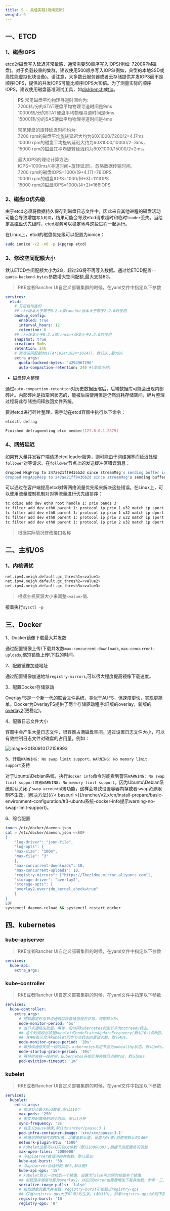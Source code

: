 ```yaml
---
title: 9 - 最佳实践(持续更新)
weight: 9
---
```


## 一、ETCD

### 1、磁盘IOPS

etcd对磁盘写入延迟非常敏感，通常需要50顺序写入IOPS(例如: 7200RPM磁盘)。对于负载较重的集群，建议使用500顺序写入IOPS(例如，典型的本地SSD或高性能虚拟化块设备)。请注意，大多数云服务器或者云存储提供并发IOPS而不是顺序IOPS，提供的并发IOPS可能比顺序IOPS大10倍。为了测量实际的顺序IOPS，建议使用磁盘基准测试工具，如[diskbench](https://github.com/ongardie/diskbenchmark)或[fio](https://github.com/axboe/fio)。

>**PS** 常见磁盘平均物理寻道时间约为: \
7200转/分的STAT硬盘平均物理寻道时间是9ms \
10000转/分的STAT硬盘平均物理寻道时间是6ms \
15000转/分的SAS硬盘平均物理寻道时间是4ms
>
>常见硬盘的旋转延迟时间约为: \
7200  rpm的磁盘平均旋转延迟大约为60X1000/7200/2=4.17ms \
10000 rpm的磁盘平均旋转延迟大约为60X1000/10000/2=3ms，\
15000 rpm的磁盘其平均旋转延迟约为60X1000/15000/2=2ms。
>
>最大IOPS的理论计算方法:\
IOPS=1000ms/(寻道时间+旋转延迟)。忽略数据传输时间。\
7200 rpm的磁盘IOPS=1000/(9+4.17)=76IOPS\
10000 rpm的磁盘IOPS=1000/(6+3)=111IOPS\
15000 rpm的磁盘IOPS=1000/(4+2)=166IOPS

### 2、磁盘IO优先级

由于etcd必须将数据持久保存到磁盘日志文件中，因此来自其他进程的磁盘活动可能会导致增加`写入时间`，结果可能会导致etcd请求超时和临时`leader`丢失。当给定高磁盘优先级时，etcd服务可以稳定地与这些进程一起运行。

在Linux上，etcd的磁盘优先级可以配置为ionice：

```bash
sudo ionice -c2 -n0 -p $(pgrep etcd)
```

### 3、修改空间配额大小

默认ETCD空间配额大小为2G，超过2G将不再写入数据。通过给ETCD配置`--quota-backend-bytes`参数增大空间配额,最大支持8G。

> RKE或者Rancher UI自定义部署集群的时候，在yaml文件中指定以下参数

```yaml
services:
  etcd:
    # 开启自动备份
    ## rke版本大于等于0.2.x或rancher版本大于等于2.2.0时使用
    backup_config:
      enabled: true
      interval_hours: 12
      retention: 6
    ## rke版本小于0.2.x或rancher版本小于2.2.0时使用
    snapshot: true
    creation: 5m0s
    retention: 24h
    # 修改空间配额为$((4*1024*1024*1024))，默认2G,最大8G
    extra_args:
      quota-backend-bytes: '4294967296'
      auto-compaction-retention: 240 #(单位小时)
```

- 磁盘碎片整理

通过`auto-compaction-retention`对历史数据压缩后，后端数据库可能会出现内部碎片。内部碎片是指空闲状态的，能被后端使用但是仍然消耗存储空间，碎片整理过程将此存储空间释放回文件系统。

要对etcd进行碎片整理，需手动在etcd容器中执行以下命令：

```bash
etcdctl defrag

Finished defragmenting etcd member[127.0.0.1:2379]
```

### 4、网络延迟

如果有大量并发客户端请求etcd leader服务，则可能由于网络拥塞而延迟处理`follower`对等请求。在`follower`节点上的发送缓冲区错误消息：

```bash
dropped MsgProp to 247ae21ff9436b2d since streamMsg's sending buffer is full
dropped MsgAppResp to 247ae21ff9436b2d since streamMsg's sending buffer is full
```

可以通过在客户端提高etcd对等网络流量优先级来解决这些错误。在Linux上，可以使用流量控制机制对对等流量进行优先级排序：

```bash
tc qdisc add dev eth0 root handle 1: prio bands 3
tc filter add dev eth0 parent 1: protocol ip prio 1 u32 match ip sport 2380 0xffff flowid 1:1
tc filter add dev eth0 parent 1: protocol ip prio 1 u32 match ip dport 2380 0xffff flowid 1:1
tc filter add dev eth0 parent 1: protocol ip prio 2 u32 match ip sport 2739 0xffff flowid 1:1
tc filter add dev eth0 parent 1: protocol ip prio 2 u32 match ip dport 2739 0xffff flowid 1:1
```

>根据实际情况修改接口名称

## 二、主机/OS

### 1、内核调优

```bash
net.ipv4.neigh.default.gc_thresh1=<value1>
net.ipv4.neigh.default.gc_thresh2=<value2>
net.ipv4.neigh.default.gc_thresh3=<value3>
```

> 根据主机资源大小来调整`<value>`值.

接着执行`sysctl -p`

## 三、Docker

1、Docker镜像下载最大并发数

通过配置镜像上传\下载并发数`max-concurrent-downloads,max-concurrent-uploads`,缩短镜像上传\下载的时间。

2、配置镜像加速地址

通过配置镜像加速地址`registry-mirrors`,可以很大程度提高镜像下载速度。

3、配置Docker存储驱动

OverlayFS是一个新一代的联合文件系统，类似于AUFS，但速度更快，实现更简单。Docker为OverlayFS提供了两个存储驱动程序:旧版的overlay，新版的[overlay2](https://docs.docker.com/storage/storagedriver/overlayfs-driver/)(更稳定)。

4、配置日志文件大小

容器中会产生大量日志文件，很容器占满磁盘空间。通过设置日志文件大小，可以有效控制日志文件对磁盘的占用量。例如：

![image-20180910172158993](_index.assets/image-20180910172158993.png)

5、开启`WARNING: No swap limit support，WARNING: No memory limit support`支持

对于Ubuntu\Debian系统，执行`docker info`命令时能看到警告`WARNING: No swap limit support或者WARNING: No memory limit support`。因为Ubuntu\Debian系统默认关闭了`swap account或者`功能，这样会导致设置容器内存或者swap资源限制不生效，[解决方法]({{< baseurl >}}/rancher/v2.x/cn/install-prepare/basic-environment-configuration/#3-ubuntu系统-docker-info提示warning-no-swap-limit-support)。

6、综合配置

```bash
touch /etc/docker/daemon.json
cat > /etc/docker/daemon.json <<EOF
{
    "log-driver": "json-file",
    "log-opts": {
    "max-size": "100m",
    "max-file": "3"
    },
    "max-concurrent-downloads": 10,
    "max-concurrent-uploads": 10,
    "registry-mirrors": ["https://7bezldxe.mirror.aliyuncs.com"],
    "storage-driver": "overlay2",
    "storage-opts": [
    "overlay2.override_kernel_check=true"
    ]
}
EOF
systemctl daemon-reload && systemctl restart docker
```

## 四、kubernetes

### kube-apiserver

> RKE或者Rancher UI自定义部署集群的时候，在yaml文件中指定以下参数

```yaml
services:
  kube-api:
    extra_args:
```

### kube-controller

> RKE或者Rancher UI自定义部署集群的时候，在yaml文件中指定以下参数

```yaml
services:
  kube-controller:
    extra_args:
      # 控制器定时与节点通信以检查通信是否正常，周期默认5s
      node-monitor-period: '5s'
      # 当节点通信失败后，再等一段时间kubernetes判定节点为notready状态。
      ## 这个时间段必须是kubelet的nodeStatusUpdateFrequency(默认10s)的N倍，
      ## 其中N表示允许kubelet同步节点状态的重试次数，默认40s。
      node-monitor-grace-period: '20s'
      # 再持续通信失败一段时间后，kubernetes判定节点为unhealthy状态，默认1m0s。
      node-startup-grace-period: '30s'
      # 再持续失联一段时间，kubernetes开始迁移失联节点的Pod，默认5m0s。
      pod-eviction-timeout: '1m'
```

### kubelet

> RKE或者Rancher UI自定义部署集群的时候，在yaml文件中指定以下参数

```yaml
services:
  kubelet:
    extra_args:
      # 修改节点最大Pod数量,默认110个
      max-pods: '250'
      # 密文和配置映射同步时间，默认1分钟
      sync-frequency: '3s'
      # 自定义pause镜像,默认为rancher/pause:3.1
      pod-infra-container-image: 'xxx/xxx/pause:3.1'
      # 传递给网络插件的MTU值，以覆盖默认值，设置为0(零)则使用默认的1460
      network-plugin-mtu: '1500'
      # Kubelet进程可以打开的文件数（默认1000000）,根据节点配置情况调整
      max-open-files: '2000000'
      # 与apiserver会话时的并发数，默认是10
      kube-api-burst: '30'
      # 与apiserver会话时的 QPS,默认是5
      kube-api-qps: '15'
      # kubelet默认一次拉取一个镜像，设置为false可以同时拉取多个镜像，
      ## 前提是存储驱动要为overlay2，对应的Dokcer也需要增加下载并发数，参考：三、Docker
      serialize-image-pulls: 'false'
      # 拉取镜像的最大并发数，registry-burst不能超过registry-qps ，
      ## 仅当registry-qps大于0(零)时生效，(默认10)。如果registry-qps为0则不限制(默认5)。
      registry-burst: '10'
      registry-qps: '0'
```